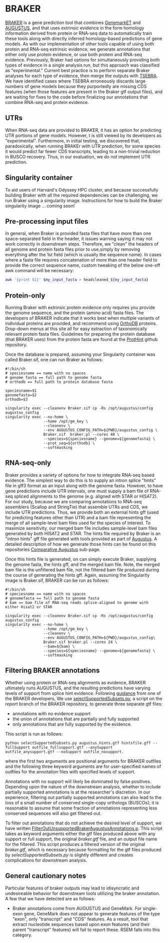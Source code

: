 # BRAKER
[BRAKER](https://github.com/Gaius-Augustus/BRAKER) is a gene prediction tool that combines [GenemarkET](http://exon.gatech.edu/GeneMark/) and [AUGUSTUS](https://github.com/Gaius-Augustus/Augustus), and that uses extrinsic evidence in the form homology information derived from protein or RNA-seq data to automatically train these tools along with directly inferred homology-based predictions of gene models. As with our implementation of other tools capable of using both protein and RNA-seq extrinsic evidence, we generate annotations that either only use protein evidence, or use both protein and RNA-seq evidence. Previously, Braker had options for simultaneously providing both types of evidence in a single analysis run, but this approach was classified as "experimental." Current best practice is to perform separate Braker analyses for each type of evidence, then merge the outputs with [TSEBRA](https://github.com/Gaius-Augustus/TSEBRA). We have identified cases where TSEBRA erroneously discards large numbers of gene models because they purportedly are missing CDS features (when those features are present in the Braker gtf output files), and are waiting for fixes to the code before finalizing our annotations that combine RNA-seq and protein evidence.

## UTRs
When RNA-seq data are provided to BRAKER, it  has an option for predicting UTR portions of gene models. However, t is still viewed by its developers as "experimental". Furthermore, in initial testing, we discovered that, paradoxically, when running BRAKEr with UTR prediction, for some species it would predict far fewer CDS transcripts, leading to a non-trivial reduction in BUSCO recovery. Thus, in our evaluation, we do not implement UTR prediction.

## Singularity container
To aid users of Harvard's Odyssey HPC cluster, and because successfully building Braker with all the required dependencies can be challenging, we run Braker using a singularity image. Instructions for how to build the Braker singularity image ... coming soon!

## Pre-processing input files
In general, when Braker is provided fasta files that have more than one space-separated field in the header, it issues warning saying it may not work correctly in downstream steps. Therefore, we "clean" the headers of all genome and protein fasta files prior to use,simply by removing everything after the 1st field (which is usually the sequence name). In cases where a fasta file requires concatenation of more than one header field to provide the correct sequence name, custom tweaking of the below one-off awk command will be necessary:
```bash
awk '{print $1}' $my_input_fasta > headcleaned_${my_input_fasta}
```

## Protein-only
Running Braker with extrinsic protein evidence only requires you provide the genome sequence, and the protein (amino acid) fasta files. The developers of BRAKER indicate that it works best when multiple variants of individual proteins are provided, and recommend using [OrthoDB](https://www.orthodb.org/) proteins. Drop-down menus at this site all for easy extraction of taxonomically relevant protein fasta files. Guidelines for preparing the protein database (that BRAKER uses) from the protein fasta are found at the [ProtHint](https://github.com/gatech-genemark/ProtHint#protein-database-preparation) github repository.

Once the database is prepared, assuming your Singularity container was called Braker.sif, one can run Braker as follows:
```
#!/bin/sh
# speciesname == name with no spaces
# genome fasta == full path to genome fasta
# orthodb == full path to protein database fasta

speciesname=$1
genomefasta=$2
orthodb=$3

singularity exec --cleanenv Braker.sif cp -Rs /opt/augustus/config augustus_config
singularity exec --no-home \
                 --home /opt/gm_key \
                 --cleanenv \
                 --env AUGUSTUS_CONFIG_PATH=${PWD}/augustus_config \
                 Braker.sif  braker.pl --cores 48 \
                 --species=${speciesname} --genome=${genomefasta} \
                 --prot_seq=${orthodb} \
                 --softmasking 
```

## RNA-seq-only
Braker provides a variety of options for how to integrate RNA-seq based evidence. The simplest way to do this is to supply an intron splice "hints" file in gff3 format as an input along with the genome fasta. However, to have gene predictions include UTR intervals, one must supply a bam file of RNA-seq spliced alignments to the genome (e.g. aligned with STAR or HISAT2). For our study, because we are comparing annotations to RNA-seq assemblers (Scallop and StringTie) that assemble UTRs and CDS, we include UTR predictions. Thus, we provide both an external hints gff (used for predicting features other than UTR) and a bam file representing the merge of all sample-level bam files used for the species of interest. To maximize sensitivity, our merged bam file includes sample-level bam files generated by both HISAT2 and STAR. The hints file required by Braker is an "intron hints" gff file generated with tools provided as part of [Augustus](https://github.com/Gaius-Augustus/Augustus). A detailed description of how we generate those hints can be found on this repositories [Comparative Augustus](https://github.com/harvardinformatics/GenomeAnnotation/tree/master/ComparativeAugustus) sub-page. 

Once this hints file is generated, on can simply execute Braker, supplying the genome fasta, the hints gff, and the merged bam file. Note, the merged bam file is the unfiltered bam file, not the filtered bam file produced during the course of generating the hints gff. Again, assuming the Singularity image is Braker.sif, BRAKER can be run as follows:
```
#!/bin/sh
# speciesname == name with no spaces
# genomefasta == full path to genome fasta
# bam == bam file of RNA-seq reads splice-aligned to genome with either Hisat2 or STAR

singularity exec --cleanenv Braker.sif cp -Rs /opt/augustus/config augustus_config
singularity exec --no-home \
                 --home /opt/gm_key \
                 --cleanenv \
                 --env AUGUSTUS_CONFIG_PATH=${PWD}/augustus_config\
                 Braker.sif braker.pl --cores 24 \
                 --bam=${bam} \
                 --species=${speciesname} --genome=${genomefasta} \
                 --softmasking 
```

## Filtering BRAKER annotations
Whether using protein or RNA-seq alignments as evidence, BRAKER ultimately runs AUGUSTUS, and the resulting predictions have varying levels of support from splice hint evidence. Following [guidance](https://github.com/Gaius-Augustus/BRAKER/issues/319#issuecomment-777078174) from one of the BRAKER developers, We use [selectSupportedSubsets.py](https://github.com/Gaius-Augustus/BRAKER/blob/report/scripts/predictionAnalysis/selectSupportedSubsets.py), a script on the *report* branch of the BRAKER repository, to generate three separate gtf files:
* annotations with no evidence support
* the union of annotations that are partially and fully supported
* only annotations that are fully supported by the evidence.

This script is run as follows:

```
python selectSupportedSubsets.py augustus.hints.gtf hintsfile.gff --fullSupport outfile_fullsupport.gtf --anySupport outfile_anysupport.gtf --noSupport outfile_nosupport.
``` 

where the first two arguments are positional arguments for BRAKER outfiles and the following three keyword arguments are for user-specified names of outfiles for the annotation files with specified levels of support.


Annotations with no support will likely be dominated by false positives. Depending upon the nature of the downstream analysis, whether to include partially supported annotations is at the researcher's discretion. In our experience, filtering out partially supported annotations can also lead to the loss of a small number of conserved single-copy orthologs (BUSCOs); it is reasonable to assume that some fraction of annotations representing less conserved sequences will also get filtered out.   


To filter out annotations that do not achieve the desired level of support, we have written [FilterOutUnsupportedBrakerAugustusAnnotations.p](https://github.com/harvardinformatics/GenomeAnnotation-Braker/blob/main/utilities/FilterOutUnsupportedBrakerAugustusAnnotations.py). This script takes as keyword arguments either the gtf files produced above with any support or full support, the original *braker.gtf* file, and an output file name for the filtered. This script produces a filtered version of the original *braker.gtf*, which is necessary because formatting for the gtf files produced by *selectSupportedSubsets.py* is slightly different and creates complications for downstream analysis. 


## General cautionary notes
Particular features of braker outputs may lead to idisyncratic and undesireable behavior for downstream tools utilizing the braker annotation. A few that we have detected are as follows:
* Braker annotations come from AUGUSTUS and GeneMark. For single-exon gene, GeneMark does not appear to generate features of the type "exon", only "transcript" and "CDS" features. As a result, tool that extract nucleotide sequences based upon exon features (and their parent "transcript" features) will fail to report these. RSEM falls into this category.
